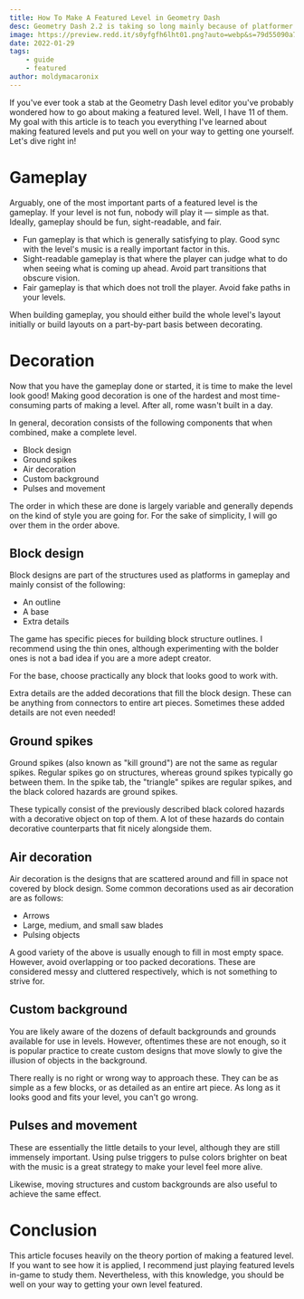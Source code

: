 ```yaml
---
title: How To Make A Featured Level in Geometry Dash
desc: Geometry Dash 2.2 is taking so long mainly because of platformer mode, the arrow trigger, and versus mode.
image: https://preview.redd.it/s0yfgfh6lht01.png?auto=webp&s=79d55090a732fb4edb72799fd0ccf4529f83af48
date: 2022-01-29
tags:
    - guide
    - featured
author: moldymacaronix
---
```


If you've ever took a stab at the Geometry Dash level editor you've probably wondered how to go about making a featured level. Well, I have 11 of them. My goal with this article is to teach you everything I've learned about making featured levels and put you well on your way to getting one yourself. Let's dive right in!

# Gameplay

Arguably, one of the most important parts of a featured level is the gameplay. If your level is not fun, nobody will play it — simple as that. Ideally, gameplay should be fun, sight-readable, and fair.

* Fun gameplay is that which is generally satisfying to play. Good sync with the level's music is a really important factor in this.
* Sight-readable gameplay is that where the player can judge what to do when seeing what is coming up ahead. Avoid part transitions that obscure vision.
* Fair gameplay is that which does not troll the player. Avoid fake paths in your levels.

When building gameplay, you should either build the whole level's layout initially or build layouts on a part-by-part basis between decorating.

# Decoration

Now that you have the gameplay done or started, it is time to make the level look good! Making good decoration is one of the hardest and most time-consuming parts of making a level. After all, rome wasn't built in a day.

In general, decoration consists of the following components that when combined, make a complete level.

* Block design
* Ground spikes
* Air decoration
* Custom background
* Pulses and movement

The order in which these are done is largely variable and generally depends on the kind of style you are going for. For the sake of simplicity, I will go over them in the order above.

## Block design

Block designs are part of the structures used as platforms in gameplay and mainly consist of the following:

* An outline
* A base
* Extra details

The game has specific pieces for building block structure outlines. I recommend using the thin ones, although experimenting with the bolder ones is not a bad idea if you are a more adept creator.

For the base, choose practically any block that looks good to work with.

Extra details are the added decorations that fill the block design. These can be anything from connectors to entire art pieces. Sometimes these added details are not even needed!

## Ground spikes

Ground spikes (also known as "kill ground") are not the same as regular spikes. Regular spikes go on structures, whereas ground spikes typically go between them. In the spike tab, the "triangle" spikes are regular spikes, and the black colored hazards are ground spikes.

These typically consist of the previously described black colored hazards with a decorative object on top of them. A lot of these hazards do contain decorative counterparts that fit nicely alongside them.

## Air decoration

Air decoration is the designs that are scattered around and fill in space not covered by block design. Some common decorations used as air decoration are as follows:

* Arrows
* Large, medium, and small saw blades
* Pulsing objects

A good variety of the above is usually enough to fill in most empty space. However, avoid overlapping or too packed decorations. These are considered messy and cluttered respectively, which is not something to strive for.

## Custom background

You are likely aware of the dozens of default backgrounds and grounds available for use in levels. However, oftentimes these are not enough, so it is popular practice to create custom designs that move slowly to give the illusion of objects in the background.

There really is no right or wrong way to approach these. They can be as simple as a few blocks, or as detailed as an entire art piece. As long as it looks good and fits your level, you can't go wrong.

## Pulses and movement

These are essentially the little details to your level, although they are still immensely important. Using pulse triggers to pulse colors brighter on beat with the music is a great strategy to make your level feel more alive.

Likewise, moving structures and custom backgrounds are also useful to achieve the same effect.

# Conclusion

This article focuses heavily on the theory portion of making a featured level. If you want to see how it is applied, I recommend just playing featured levels in-game to study them. Nevertheless, with this knowledge, you should be well on your way to getting your own level featured.